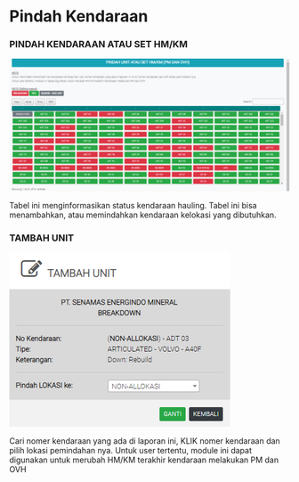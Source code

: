 # Pindah Kendaraan

### PINDAH KENDARAAN ATAU SET HM/KM

![](<../../.gitbook/assets/pindah kendaraan.PNG>)

Tabel ini menginformasikan status kendaraan hauling. Tabel ini bisa menambahkan, atau memindahkan kendaraan kelokasi yang dibutuhkan.

### TAMBAH UNIT

![](../../.gitbook/assets/formtambah-unit.PNG)

Cari nomer kendaraan yang ada di laporan ini, KLIK nomer kendaraan dan pilih lokasi pemindahan nya. Untuk user tertentu, module ini dapat digunakan untuk merubah HM/KM terakhir kendaraan melakukan PM dan OVH
